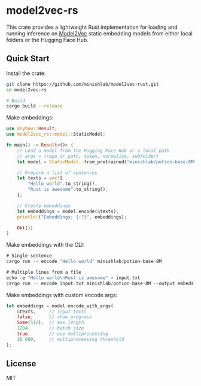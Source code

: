 # model2vec-rs

This crate provides a lightweight Rust implementation for loading and running inference on [Model2Vec](https://github.com/MinishLab/model2vec) static embedding models from either local folders or the Hugging Face Hub.

## Quick Start

Install the crate:

```bash
git clone https://github.com/minishlab/model2vec-rust.git
cd model2vec-rs

# Build
cargo build --release
```

Make embeddings:

```rust
use anyhow::Result;
use model2vec_rs::model::StaticModel;

fn main() -> Result<()> {
    // Load a model from the Hugging Face Hub or a local path
    // args = (repo_or_path, token, normalize, subfolder)
    let model = StaticModel::from_pretrained("minishlab/potion-base-8M", None, None, None)?;

    // Prepare a list of sentences
    let texts = vec![
        "Hello world".to_string(),
        "Rust is awesome".to_string(),
    ];

    // Create embeddings
    let embeddings = model.encode(&texts);
    println!("Embeddings: {:?}", embeddings);

    Ok(())
}
```


Make embeddings with the CLI:

```rust
# Single sentence
cargo run -- encode "Hello world" minishlab/potion-base-8M

# Multiple lines from a file
echo -e "Hello world\nRust is awesome" > input.txt
cargo run -- encode input.txt minishlab/potion-base-8M --output embeds.json
```


Make embeddings with custom encode args:

```rust
let embeddings = model.encode_with_args(
    &texts,     // input texts
    false,      // show progress
    Some(512),  // max length
    1204,       // batch size
    true,       // use multiprocessing
    10_000,     // multiprocessing threshold
);
```

## License

MIT